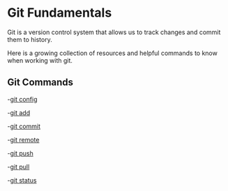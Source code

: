 # Git Fundamentals

Git is a version control system that allows us to track changes and commit them to history.

Here is a growing collection of resources and helpful commands to know when working with git.

## Git Commands
-[git config](./commands/config.md)

-[git add](./commands/Add.md)

-[git commit](./commands/Commit.md)

-[git remote](./commands/Remote.md)

-[git push](./commands/Push.md)

-[git pull](./commands/Pull.md)

-[git status](./commands/Status.md)